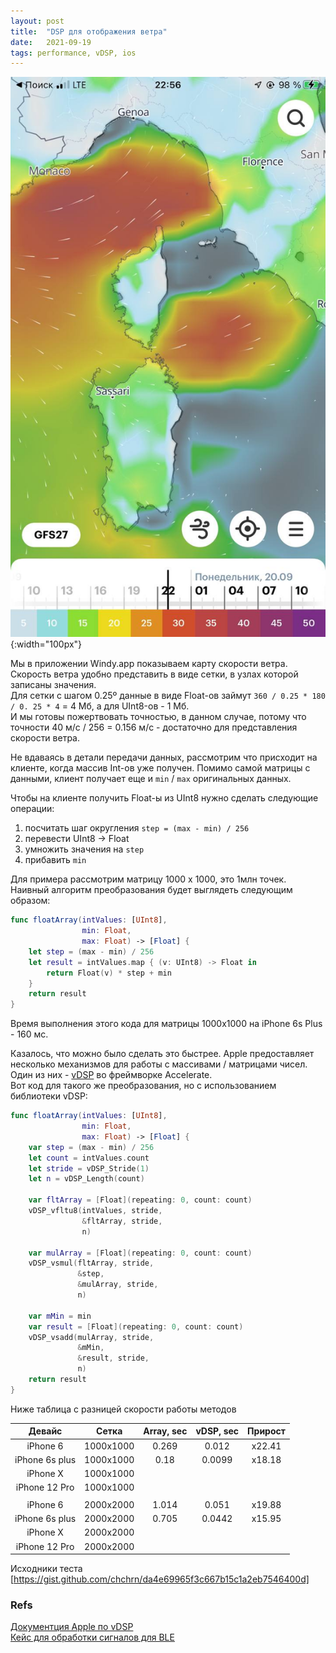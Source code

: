 ```yaml
---
layout: post
title:  "DSP для отображения ветра"
date:   2021-09-19
tags: performance, vDSP, ios
---
```


![](/assets/images/2021-09-19-vdsp_for_wind/wind_whb.jpeg){:width="100px"}

Мы в приложении Windy.app показываем карту скорости ветра. Скорость ветра удобно представить в виде сетки, в узлах которой записаны значения.  
Для сетки с шагом 0.25º данные в виде Float-ов займут `360 / 0.25 * 180 / 0. 25 * 4` = 4 Мб, а для UInt8-ов - 1 Мб.   
И мы готовы пожертвовать точностью, в данном случае, потому что точности 40 м/с / 256 = 0.156 м/с - достаточно для представления скорости ветра.

Не вдаваясь в детали передачи данных, рассмотрим что присходит на клиенте, когда массив Int-ов уже получен. Помимо самой матрицы с данными, клиент получает еще и `min` / `max`  оригинальных данных.

Чтобы на клиенте получить Float-ы из UInt8 нужно сделать следующие операции:
1. посчитать шаг округления `step = (max - min) / 256`
2. перевести UInt8 → Float
3. умножить значения на `step`
4. прибавить `min`

Для примера рассмотрим матрицу 1000 x 1000, это 1млн точек. 
Наивный алгоритм преобразования будет выглядеть следующим образом:
```swift
func floatArray(intValues: [UInt8],
                min: Float,
                max: Float) -> [Float] {
    let step = (max - min) / 256
    let result = intValues.map { (v: UInt8) -> Float in
        return Float(v) * step + min
    }
    return result
}
```
Время выполнения этого кода для матрицы 1000x1000 на iPhone 6s Plus - 160 мс. 

Казалось, что можно было сделать это быстрее. 
Apple предоставляет  несколько механизмов для работы с массивами / матрицами чисел. Один из них - [vDSP](https://developer.apple.com/documentation/accelerate/vdsp) во фреймворке Accelerate.  
Вот код для такого же преобразования, но c использованием библиотеки vDSP:
```swift
func floatArray(intValues: [UInt8],
                min: Float,
                max: Float) -> [Float] {
    var step = (max - min) / 256
    let count = intValues.count
    let stride = vDSP_Stride(1)
    let n = vDSP_Length(count)

    var fltArray = [Float](repeating: 0, count: count)
    vDSP_vfltu8(intValues, stride,
                &fltArray, stride,
                n)

    var mulArray = [Float](repeating: 0, count: count)
    vDSP_vsmul(fltArray, stride,
               &step,
               &mulArray, stride,
               n)

    var mMin = min
    var result = [Float](repeating: 0, count: count)
    vDSP_vsadd(mulArray, stride,
               &mMin,
               &result, stride,
               n)
    return result
}
```

Ниже таблица с разницей скорости работы методов

Девайс | Сетка | Array, sec | vDSP, sec | Прирост
:---: | :---: | :---: | :---: | :---:
iPhone 6 | 1000x1000 | 0.269 | 0.012 | x22.41
iPhone 6s plus | 1000x1000 | 0.18 | 0.0099 | x18.18
iPhone X | 1000x1000 |  |  |  
iPhone 12 Pro | 1000x1000 |  |  |  
 |  |  |  |  
iPhone 6 | 2000x2000 | 1.014 | 0.051 | x19.88 |
iPhone 6s plus | 2000x2000 | 0.705 | 0.0442 | x15.95
iPhone X | 2000x2000 |  |  |  
iPhone 12 Pro | 2000x2000 |  |  |  

Исходники теста [https://gist.github.com/chchrn/da4e69965f3c667b15c1a2eb7546400d]


### Refs
[Документция Apple по vDSP](https://developer.apple.com/documentation/accelerate/vdsp)   
[Кейс для обработки сигналов для BLE](https://devzone.nordicsemi.com/nordic/nordic-blog/b/blog/posts/nrf_2d00_connect_2d00_simd_2d00_optimizations_2d00_in_2d00_swift)